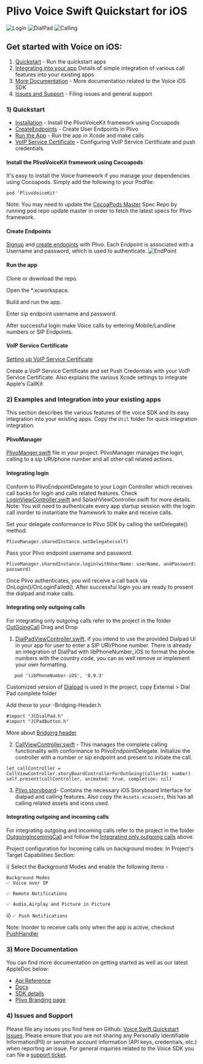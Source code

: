 # Plivo Voice Swift Quickstart for iOS
![Login](https://github.com/Ankish/PlivoExamplesSwift/blob/master/Images/Login.png)
![DialPad](https://github.com/Ankish/PlivoExamplesSwift/blob/master/Images/DialPad.png)
![Calling](https://github.com/Ankish/PlivoExamplesSwift/blob/master/Images/Calling.png)

## Get started with Voice on iOS:
1) [Quickstart](https://github.com/Ankish/PlivoExamplesSwift#1-quickstart) - Run the quickstart apps
2) [Integrating into your app](https://github.com/Ankish/PlivoExamplesSwift#2-examples-and-integration-into-your-existing-apps) Details of simple integration of various call features into your existing apps
3) [More Documentation](https://github.com/Ankish/PlivoExamplesSwift#3-more-documentation) - More documentation related to the Voice iOS SDK
4) [Issues and Support](https://github.com/Ankish/PlivoExamplesSwift#4-issues-and-support) - Filing issues and general support

### 1) Quickstart
* [Installation](https://github.com/Ankish/PlivoExamplesSwift#install-the-plivovoicekit-framework-using-cocoapods) - Install the PlivoVoiceKit framework using Cocoapods
* [CreateEndpoints](https://github.com/Ankish/PlivoExamplesSwift#create-endpoints) - Create User Endpoints in Plivo
* [Run the App](https://github.com/Ankish/PlivoExamplesSwift#run-the-app) - Run the app in Xcode and make calls
* [VoIP Service Certificate](https://github.com/Ankish/PlivoExamplesSwift#run-the-app) - Configuring VoIP Service Certificate and push credentials.

#### Install the PlivoVoiceKit framework using Cocoapods
It's easy to install the Voice framework if you manage your dependencies using Cocoapods. Simply add the following to your Podfile:
```
pod 'PlivoVoiceKit'
```
Note: You may need to update the [CocoaPods Master](https://github.com/CocoaPods/Specs) Spec Repo by running pod repo update master in order to fetch the latest specs for Plivo framework.

#### Create Endpoints
[Signup](https://console.plivo.com/accounts/register/) and [create endpoints](https://manage.plivo.com/accounts/login/) with Plivo. 
Each Endpoint is associated with a Username and password, which is used to authenticate. 
![EndPoint](https://github.com/Ankish/PlivoExamplesSwift/blob/master/Images/EndPoint.png)

#### Run the app
Clone or download the repo.

Open the *.xcworkspace.

Build and run the app.

Enter sip endpoint username and password.

After successful login make Voice calls by entering Mobile/Landline numbers or SIP Endpoints.

#### VoIP Service Certificate
[Setting up VoIP Service Certificate](https://www.plivo.com/docs/sdk/ios/setting-up-push-credentials/)

Create a VoIP Service Certificate and set Push Credentials with your VoIP Service Certificate. Also explains the various Xcode settings to integrate Apple's CallKit

### 2) Examples and Integration into your existing apps
This section describes the various features of the voice SDK and its easy integration into your existing apps.
Copy the `Util` folder for quick integration integration.

#### PlivoManager
[PlivoManger.swift](https://github.com/Ankish/PlivoExamplesSwift/blob/master/OutGoingCall/OutGoingCall/Util/PlivoManager.swift)  file in your project. PlivoManager manages the login, calling to a sip URI/phone number and all other call related actions.

#### Integrating login
Conform to PlivoEndpointDelegate to your Login Controller which receives call backs for login and calls related features. Check [LoginViewController.swift](https://github.com/Ankish/PlivoExamplesSwift/blob/master/OutGoingCall/OutGoingCall/View%20Controllers/LoginViewController.swift) and SplashViewController.swift for more details. Note: You will need to authenticate every app startup session with the login call inorder to instantiate the framework to make and receive calls.

Set your delegate conformance to Plivo SDK by calling the setDelegate() method.

```
PlivoManager.sharedInstance.setDelegate(self)
```

Pass your Plivo endpoint username and password.

```
PlivoManager.sharedInstance.login(withUserName: userName, andPassword: password)
```

Once Plivo authenticates, you will receive a call back via OnLogin()/OnLoginFailed(). After successful login you are ready to present the dialpad and make calls.

#### Integrating only outgoing calls
For integrating only outgoing calls refer to the project in the folder [OutGoingCall](https://github.com/Ankish/PlivoExamplesSwift/tree/master/OutGoingCall)
Drag and Drop 
1) [DialPadViewController.swift](https://github.com/Ankish/PlivoExamplesSwift/blob/master/OutGoingCall/OutGoingCall/View%20Controllers/Plivo%20Controller/DialPadViewController.swiftr), if you intend to use the provided Dialpad UI in your app for user to enter a SIP URI/Phone number.
     There is already an integration of DialPad with libPhoneNumber_iOS to format the phone numbers with the country code, you can as well remove or implement your own formatting.
```
   pod 'libPhoneNumber-iOS', '0.9.3'
```
Customized version of [Dialpad](https://github.com/jconst/JCDialPad) is used in the project, copy External > Dial Pad complete folder

Add these to your <ProjectName>-Bridging-Header.h
```
#import "JCDialPad.h"
#import "JCPadButton.h"
```
More about [Bridging header](https://developer.apple.com/documentation/swift/imported_c_and_objective-c_apis/importing_objective-c_into_swift)

2) [CallViewController.swift](https://github.com/Ankish/PlivoExamplesSwift/blob/master/OutGoingCall/OutGoingCall/View%20Controllers/Plivo%20Controller/CallViewController.swift) - This manages the complete calling functionality with conformance to PlivoEndpointDelegate. Initialize the controller with a number or sip endpoint and present to initiate the call.

```
let callController = CallViewController.storyBoardControllerForOutGoing(callerId: number)
self.present(callController, animated: true, completion: nil)
```

3) [Plivo.storyboard](https://github.com/Ankish/PlivoExamplesSwift/tree/master/OutGoingCall/OutGoingCall/Storyboards)- Contains the necessary iOS Storyboard Interface for dialpad and calling features.
   Also  copy the `Assets.xcassets`, this has all calling related assets and icons used.

#### Integrating outgoing and incoming calls
For integrating outgoing and incoming calls refer to the project in the folder [OutgoingIncomingCall](https://github.com/Ankish/PlivoExamplesSwift/tree/master/OutgoingIncomingCall) and follow the [Integrating only outgoing calls](https://github.com/Ankish/PlivoExamplesSwift/#integrating-only-outgoing-calls) above.

Project configuration for Incoming calls on background modes:
In Project's Target Capabilities Section:

i) Select the Background Modes and enable the following items - 
    
    Background Modes
    ✅ Voice over IP
    
    ✅ Remote Notifications
    
    ✅ Audio,Airplay and Picture in Picture
    
ii)  `✅ Push Notifications`

Note: Inorder to receive calls only when the app is active, checkout [PushHandler](https://github.com/Ankish/PlivoExamplesSwift/blob/master/OutgoingIncomingCall/OutgoingIncomingCall/Util/PushHandler.swift)

### 3) More Documentation
You can find more documentation on getting started as well as our latest AppleDoc below:
* [Api Reference](https://api-reference.plivo.com/latest/curl/resources/call/make-a-call)
* [Docs](https://www.plivo.com/docs/getting-started/)
* [SDK details](https://www.plivo.com/docs/sdk/ios/v2/)
* [Plivo Branding page](https://www.plivo.com/press/)

### 4) Issues and Support
Please file any issues you find here on Github: [Voice Swift Quickstart Issues](https://github.com/Ankish/PlivoExamplesSwift/issues). 
Please ensure that you are not sharing any Personally Identifiable Information(PII) or sensitive account information (API keys, credentials, etc.) when reporting an issue.
For general inquiries related to the Voice SDK you can file a [support ticket](https://support.plivo.com/support/home).
